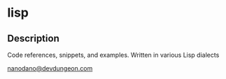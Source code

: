 # lisp

## Description

Code references, snippets, and examples. Written in various Lisp dialects

nanodano@devdungeon.com